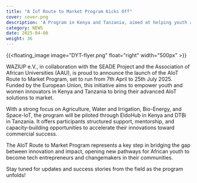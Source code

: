 ```yaml
---
title: "A IoT Route to Market Program Kicks Off"
cover: cover.png
description: 'A Program in Kenya and Tanzania, aimed at helping youth and women innovators bring their IoT solutions to market in sectors like agriculture, water, bio-energy, and space technology.'
category: NEWS
date: 2025-04-08
weight: 36
---
```


{{<floating_image image="DYT-flyer.png" float="right" width="500px" >}}

WAZIUP e.V., in collaboration with the SEADE Project and the Association of African Universities (AAU), is proud to announce the launch of the AIoT Route to Market Program, set to run from 7th April to 25th July 2025. Funded by the European Union, this initiative aims to empower youth and women innovators in Kenya and Tanzania to bring their advanced AIoT solutions to market.

With a strong focus on Agriculture, Water and Irrigation, Bio-Energy, and Space-IoT, the program will be piloted through EldoHub in Kenya and DTBi in Tanzania. It offers participants structured support, mentorship, and capacity-building opportunities to accelerate their innovations toward commercial success.

The AIoT Route to Market Program represents a key step in bridging the gap between innovation and impact, opening new pathways for African youth to become tech entrepreneurs and changemakers in their communities.

Stay tuned for updates and success stories from the field as the program unfolds!
